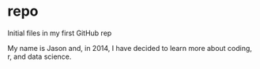 repo
====

Initial files in my first GitHub rep

My name is Jason and, in 2014, I have decided to learn more about coding, r, and data science. 
